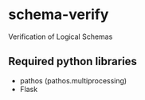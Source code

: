 # schema-verify
Verification of Logical Schemas

## Required python libraries
 - pathos (pathos.multiprocessing)
 - Flask

